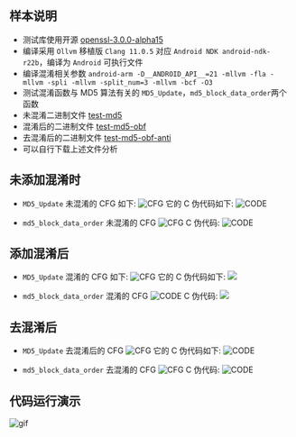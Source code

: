 ## 样本说明

- 测试库使用开源 [openssl-3.0.0-alpha15](https://github.com/openssl/openssl/releases/tag/openssl-3.0.0-alpha15)
- 编译采用 `Ollvm` 移植版 `Clang 11.0.5` 对应 `Android NDK android-ndk-r22b`，编译为 `Android` 可执行文件
- 编译混淆相关参数 `android-arm -D__ANDROID_API__=21 -mllvm -fla -mllvm -spli -mllvm -split_num=3 -mllvm -bcf -O3`
- 测试混淆函数与 MD5 算法有关的 `MD5_Update`，`md5_block_data_order`两个函数
- 未混淆二进制文件 [test-md5](../bin/binary-32-arm-android)
- 混淆后的二进制文件 [test-md5-obf](../bin/binary-32-arm-android)
- 去混淆后的二进制文件 [test-md5-obf-anti](../bin/binary-32-arm-android)
- 可以自行下载上述文件分析

## 未添加混淆时

- `MD5_Update` 未混淆的 CFG 如下:
  ![CFG](https://cdn.jsdelivr.net/gh/sanfengAndroid/AntiOllvm@main/OpenSSLTest/doc/img/MD5_Update_cfg_unobf.png)
  它的 C 伪代码如下:
  ![CODE](https://cdn.jsdelivr.net/gh/sanfengAndroid/AntiOllvm@main/OpenSSLTest/doc/img/MD5_Update_code_unobf.png)

- `md5_block_data_order` 未混淆的 CFG
  ![CFG](https://cdn.jsdelivr.net/gh/sanfengAndroid/AntiOllvm@main/OpenSSLTest/doc/img/md5_block_data_order_cfg_unobf.png)
  C 伪代码:
  ![CODE](https://cdn.jsdelivr.net/gh/sanfengAndroid/AntiOllvm@main/OpenSSLTest/doc/img/md5_block_data_order_code_unobf.png)

## 添加混淆后

- `MD5_Update` 混淆的 CFG 如下:
  ![CFG](https://cdn.jsdelivr.net/gh/sanfengAndroid/AntiOllvm@main/OpenSSLTest/doc/img/MD5_Update_cfg_obf.png)
  它的 C 伪代码如下:
  ![](https://cdn.jsdelivr.net/gh/sanfengAndroid/AntiOllvm@main/OpenSSLTest/doc/img/MD5_Update_code_obf.png)

- `md5_block_data_order` 混淆的 CFG
  ![CODE](https://cdn.jsdelivr.net/gh/sanfengAndroid/AntiOllvm@main/OpenSSLTest/doc/img/md5_block_data_order_cfg_obf.png)
  C 伪代码:
  ![](https://cdn.jsdelivr.net/gh/sanfengAndroid/AntiOllvm@main/OpenSSLTest/doc/img/md5_block_data_order_code_obf.png)

## 去混淆后

- `MD5_Update` 去混淆后的 CFG
  ![CFG](https://cdn.jsdelivr.net/gh/sanfengAndroid/AntiOllvm@main/OpenSSLTest/doc/img/MD5_Update_cfg_antiobf.png)
  它的 C 伪代码如下:
  ![CODE](https://cdn.jsdelivr.net/gh/sanfengAndroid/AntiOllvm@main/OpenSSLTest/doc/img/MD5_Update_code_antiobf.png)

- `md5_block_data_order` 去混淆的 CFG
  ![CFG](https://cdn.jsdelivr.net/gh/sanfengAndroid/AntiOllvm@main/OpenSSLTest/doc/img/md5_block_data_order_cfg_antiobf.png)
  C 伪代码:
  ![CODE](https://cdn.jsdelivr.net/gh/sanfengAndroid/AntiOllvm@main/OpenSSLTest/doc/img/md5_block_data_order_code_antiobf.png)

## 代码运行演示

![gif](https://cdn.jsdelivr.net/gh/sanfengAndroid/AntiOllvm@main/OpenSSLTest/doc/img/test-md5-video.gif)

